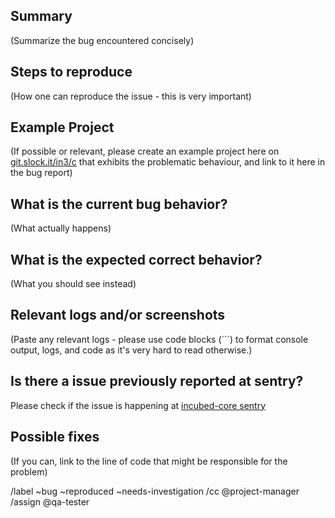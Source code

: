 ## Summary

(Summarize the bug encountered concisely)


## Steps to reproduce

(How one can reproduce the issue - this is very important)


## Example Project

(If possible or relevant, please create an example project here on [git.slock.it/in3/c](https://git.slock.it/in3/c) that exhibits the problematic behaviour, and link to it here in the bug report)


## What is the current bug behavior?

(What actually happens)


## What is the expected correct behavior?

(What you should see instead)


## Relevant logs and/or screenshots

(Paste any relevant logs - please use code blocks (```) to format console output,
logs, and code as it's very hard to read otherwise.)

## Is there a issue previously reported at sentry?

Please check if the issue is happening at [incubed-core sentry](https://sentry.slock.it/organizations/slock-it/issues/?project=37)


## Possible fixes

(If you can, link to the line of code that might be responsible for the problem)

/label ~bug ~reproduced ~needs-investigation
/cc @project-manager
/assign @qa-tester
